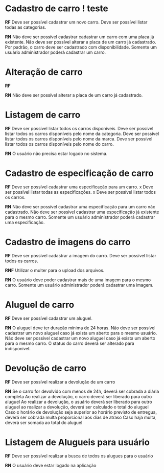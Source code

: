 # Cadastro de carro ! teste

**RF**
Deve ser possível cadastrar um novo carro.
Deve ser possível listar todas as categorias.

**RN**
Não deve ser possível cadastrar cadastrar um carro com uma placa já existente.
Não deve ser possível alterar a placa de um carro já cadastrado.
Por padrão, o carro deve ser cadastrado com disponibilidade.
Somente um usuário administrador poderá cadastrar um carro.

# Alteração de carro

**RF**

**RN**
Não deve ser possível alterar a placa de um carro já cadastrado.

# Listagem de carro

**RF**
Deve ser possível listar todos os carros disponíveis.
Deve ser possível listar todos os carros disponíveis pelo nome da categoria.
Deve ser possível listar todos os carros disponíveis pelo nome da marca.
Deve ser possível listar todos os carros disponíveis pelo nome do carro.

**RN**
O usuário não precisa estar logado no sistema.

# Cadastro de especificação de carro

**RF**
Deve ser possível cadastrar uma especificação para um carro.
x Deve ser possível listar todas as especificações.
x Deve ser possível listar todos os carros.

**RN**
Não deve ser possível cadastrar uma especificação para um carro não cadastrado.
Não deve ser possível cadastrar uma especificação já existente para o mesmo carro.
Somente um usuário administrador poderá cadastrar uma especificação.

# Cadastro de imagens do carro

**RF**
Deve ser possível cadastrar a imagem do carro.
Deve ser possível listar todos os carros.

**RNF**
Utilizar o multer para o upload dos arquivos.

**RN**
O usuário deve poder cadastrar mais de uma imagem para o mesmo carro.
Somente um usuário administrador poderá cadastrar uma imagem.

# Aluguel de carro

**RF**
Deve ser possível cadastrar um aluguel.

**RN**
O aluguel deve ter duração mínima de 24 horas.
Não deve ser possível cadastrar um novo aluguel caso já exista um aberto para o mesmo usuário.
Não deve ser possível cadastrar um novo aluguel caso já exista um aberto para o mesmo carro.
O status do carro deverá ser alterado para indisponível.

# Devolução de carro

**RF**
Deve ser possível realizar a devolução de um carro

**RN**
Se o carro for devolvido com menos de 24h, deverá ser cobrada a diária completa
Ao realizar a devolução, o carro deverá ser liberado para outro aluguel
Ao realizar a devolução, o usuário deverá ser liberado para outro aluguel
ao realizar a devolução, deverá ser calculado o total do aluguel
Caso o horário de devolução seja superior ao horário previsto de entregua, deverá ser cobrada multa
proporcional aos dias de atraso
Caso haja multa, deverá ser somada ao total do aluguel

# Listagem de Alugueis para usuário

**RF**
Deve ser possível realizar a busca de todos os alugues para o usuário

**RN**
O usuário deve estar logado na aplicação
